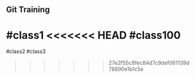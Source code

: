 
## Git Training
#class1
<<<<<<< HEAD
#class100
=======
#class2
#class3
>>>>>>> 27e2f55c8fec84d7c9def061139d78890e1b1c5e
